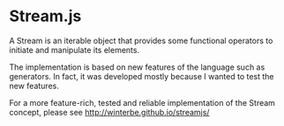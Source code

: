 # Stream.js

A Stream is an iterable object that provides some functional operators to initiate and manipulate its elements.

The implementation is based on new features of the language such as generators.
In fact, it was developed mostly because I wanted to test the new features.

For a more feature-rich, tested and reliable implementation of the Stream concept, please see http://winterbe.github.io/streamjs/
